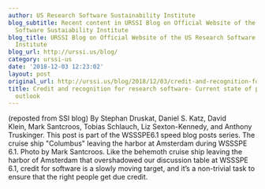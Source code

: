 ```yaml
---
author: US Research Software Sustainability Institute
blog_subtitle: Recent content in URSSI Blog on Official Website of the US Research
  Software Sustaiability Institute
blog_title: URSSI Blog on Official Website of the US Research Software Sustaiability
  Institute
blog_url: http://urssi.us/blog/
category: urssi-us
date: '2018-12-03 12:23:02'
layout: post
original_url: http://urssi.us/blog/2018/12/03/credit-and-recognition-for-research-software-current-state-of-practice-and-outlook/
title: Credit and recognition for research software- Current state of practice and
  outlook
---
```


(reposted from SSI blog)
By Stephan Druskat, Daniel S. Katz, David Klein, Mark Santcroos, Tobias Schlauch, Liz Sexton-Kennedy, and Anthony Truskinger.
This post is part of the WSSSPE6.1 speed blog posts series.
The cruise ship "Columbus" leaving the harbor at Amsterdam during WSSSPE 6.1.
Photo by Mark Santcroos.  Like the behemoth cruise ship leaving the harbor of Amsterdam that overshadowed our discussion table at WSSSPE 6.1, credit for software is a slowly moving target, and it’s a non-trivial task to ensure that the right people get due credit.